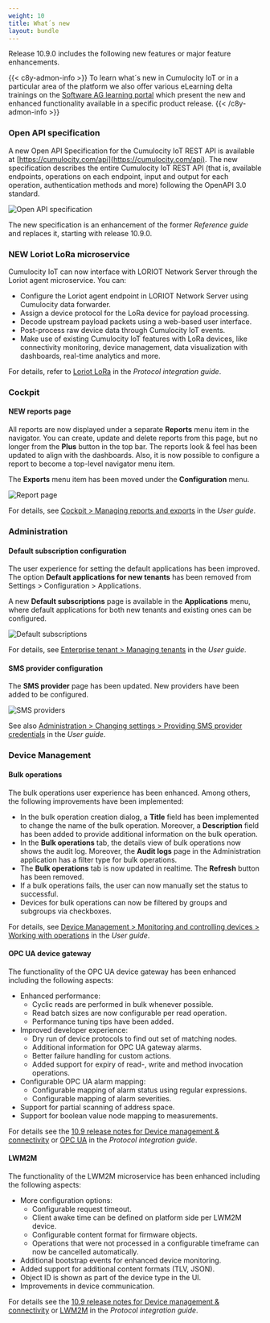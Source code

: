 ```yaml
---
weight: 10
title: What´s new
layout: bundle
---
```


Release 10.9.0 includes the following new features or major feature enhancements.

{{< c8y-admon-info >}}
To learn what´s new in Cumulocity IoT or in a particular area of the platform we also offer various eLearning delta trainings on the [Software AG learning portal](https://knowledge.softwareag.com/iot_delta) which present the new and enhanced functionality available in a specific product release.
{{< /c8y-admon-info >}}

### Open API specification

A new Open API Specification for the Cumulocity IoT REST API is available at [https://cumulocity.com/api](https://cumulocity.com/api). The new specification describes the entire Cumulocity IoT REST API (that is, available endpoints, operations on each endpoint, input and output for each operation, authentication methods and more) following the OpenAPI 3.0 standard.

![Open API specification](/images/release-notes/open-api-new.png)

The new specification is an enhancement of the former *Reference guide* and replaces it, starting with release 10.9.0.


### NEW Loriot LoRa microservice

Cumulocity IoT can now interface with LORIOT Network Server through the Loriot agent microservice. You can:

* Configure the Loriot agent endpoint in LORIOT Network Server using Cumulocity data forwarder.
* Assign a device protocol for the LoRa device for payload processing.
* Decode upstream payload packets using a web-based user interface.
* Post-process raw device data through Cumulocity IoT events.
* Make use of existing Cumulocity IoT features with LoRa devices, like connectivity monitoring, device management, data visualization with dashboards, real-time analytics and more.

For details, refer to [Loriot LoRa](https://cumulocity.com/guides/10.9.0/protocol-integration/lora-loriot/) in the *Protocol integration guide*.

### Cockpit

#### NEW reports page

All reports are now displayed under a separate <b>Reports</b> menu item in the navigator. You can create, update and delete reports from this page, but no longer from the **Plus** button in the top bar. The reports look & feel has been updated to align with the dashboards. Also, it is now possible to configure a report to become a top-level navigator menu item.

The <b>Exports</b> menu item has been moved under the <b>Configuration</b> menu.

![Report page](/images/release-notes/cockpit-reports-list.png)

For details, see <a href="https://cumulocity.com/guides/10.9.0/users-guide/cockpit/#reports" class="no-ajaxy">Cockpit > Managing reports and exports</a> in the <em>User guide</em>.

### Administration

#### Default subscription configuration

The user experience for setting the default applications has been improved. The option <b>Default applications for new tenants</b> has been removed from Settings > Configuration > Applications.

A new <b>Default subscriptions</b> page is available in the <b>Applications</b> menu, where default applications for both new tenants and existing ones can be configured.

![Default subscriptions](/images/release-notes/admin-default-subscriptions-inherited.png)

For details, see <a href="https://cumulocity.com/guides/10.9.0/users-guide/enterprise-edition/#managing-tenants" class="no-ajaxy">Enterprise tenant > Managing tenants</a> in the <em>User guide</em>.


#### SMS provider configuration

The <b>SMS provider</b> page has been updated. New providers have been added to be configured.

![SMS providers](/images/release-notes/admin-settings-sms-provider.png)

See also <a href="https://cumulocity.com/guides/10.9.0/users-guide/administration/#providing-sms-provider-credentials" class="no-ajaxy">Administration > Changing settings > Providing SMS provider credentials</a> in the <em>User guide</em>.

### Device Management

#### Bulk operations

The bulk operations user experience has been enhanced. Among others, the following improvements have been implemented:

* In the bulk operation creation dialog, a <b>Title</b> field has been implemented to change the name of the bulk operation. Moreover, a <b>Description</b> field has been added to provide additional information on the bulk operation.
* In the <b>Bulk operations</b> tab, the details view of bulk operations now shows the audit log. Moreover, the <b>Audit logs</b> page in the Administration application has a filter type for bulk operations.
* The <b>Bulk operations</b> tab is now updated in realtime. The <b>Refresh</b> button has been removed.
* If a bulk operations fails, the user can now manually set the status to successful.
* Devices for bulk operations can now be filtered by groups and subgroups via checkboxes.

For details, see <a href="https://cumulocity.com/guides/10.9.0/users-guide/device-management/#operation-monitoring" class="no-ajaxy">Device Management > Monitoring  and controlling devices > Working with operations</a> in the <em>User guide</em>. </td>

#### OPC UA device gateway

The functionality of the OPC UA device gateway has been enhanced including the following aspects:

- Enhanced performance:
  - Cyclic reads are performed in bulk whenever possible.
  - Read batch sizes are now configurable per read operation.
  - Performance tuning tips have been added.
- Improved developer experience:
  - Dry run of device protocols to find out set of matching nodes.
  - Additional information for OPC UA gateway alarms.
  - Better failure handling for custom actions.
  - Added support for expiry of read-, write and method invocation operations.
- Configurable OPC UA alarm mapping:
  - Configurable mapping of alarm status using regular expressions.
  - Configurable mapping of alarm severities.
- Support for partial scanning of address space.
- Support for boolean value node mapping to measurements.

 For details see the <a href="/release-10-9-0/devices-10-9-0" class="no-ajaxy">10.9 release notes for Device management & connectivity</a> or <a href="https://cumulocity.com/guides/10.9.0/protocol-integration/opcua" class="no-ajaxy">OPC UA</a> in the *Protocol integration guide*.

#### LWM2M

The functionality of the LWM2M microservice has been enhanced including the following aspects:

- More configuration options:
  - Configurable request timeout.
  - Client awake time can be defined on platform side per LWM2M device.
  - Configurable content format for firmware objects.
  - Operations that were not processed in a configurable timeframe can now be cancelled automatically.
- Additional bootstrap events for enhanced device monitoring.
- Added support for additional content formats (TLV, JSON).
- Object ID is shown as part of the device type in the UI.
- Improvements in device communication.

For details see the <a href="/release-10-9-0/devices-10-9-0" class="no-ajaxy">10.9 release notes for Device management & connectivity</a> or <a href="https://cumulocity.com/guides/10.9.0/protocol-integration/lwm2m" class="no-ajaxy">LWM2M</a> in the *Protocol integration guide*.
